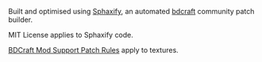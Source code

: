 Built and optimised using [Sphaxify](https://github.com/GrumpyPirate/Sphaxify), an automated [bdcraft](http://bdcraft.net/community/) community patch builder.

MIT License applies to Sphaxify code.

[BDCraft Mod Support Patch Rules](http://bdcraft.net/community/pbdc-patches-rel/rules-read-this-before-posting-mod-support-patch-t312.html) apply to textures.
